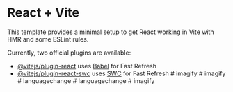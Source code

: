 # React + Vite

This template provides a minimal setup to get React working in Vite with HMR and some ESLint rules.

Currently, two official plugins are available:

- [@vitejs/plugin-react](https://github.com/vitejs/vite-plugin-react/blob/main/packages/plugin-react/README.md) uses [Babel](https://babeljs.io/) for Fast Refresh
- [@vitejs/plugin-react-swc](https://github.com/vitejs/vite-plugin-react-swc) uses [SWC](https://swc.rs/) for Fast Refresh
#   i m a g i f y  
 #   i m a g i f y  
 #   l a n g u a g e c h a n g e  
 #   l a n g u a g e c h a n g e  
 #   i m a g i f y  
 